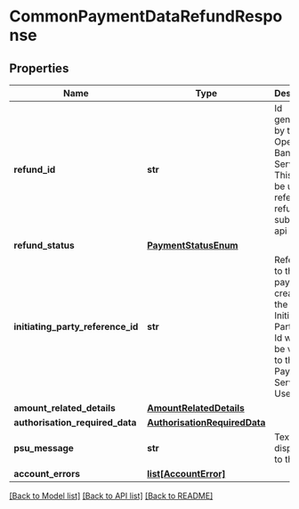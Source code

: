 # CommonPaymentDataRefundResponse

## Properties
Name | Type | Description | Notes
------------ | ------------- | ------------- | -------------
**refund_id** | **str** | Id generated by the Open Banking Service. This should be used to refer to this refund in subsequent api calls.  | 
**refund_status** | [**PaymentStatusEnum**](PaymentStatusEnum.md) |  | 
**initiating_party_reference_id** | **str** | Reference to the payment created by the Initiating Party. This Id will not be visible to the Payment Service User.  | [optional] 
**amount_related_details** | [**AmountRelatedDetails**](AmountRelatedDetails.md) |  | [optional] 
**authorisation_required_data** | [**AuthorisationRequiredData**](AuthorisationRequiredData.md) |  | [optional] 
**psu_message** | **str** | Text to be displayed to the PSU.  | [optional] 
**account_errors** | [**list[AccountError]**](AccountError.md) |  | [optional] 

[[Back to Model list]](../README.md#documentation-for-models) [[Back to API list]](../README.md#documentation-for-api-endpoints) [[Back to README]](../README.md)

